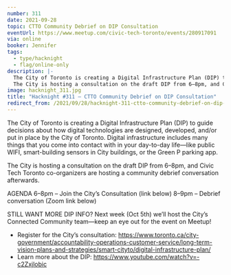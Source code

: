 ```yaml
---
number: 311
date: 2021-09-28
topic: CTTO Community Debrief on DIP Consultation
eventUrl: https://www.meetup.com/civic-tech-toronto/events/280917091
via: online
booker: Jennifer
tags:
  - type/hacknight
  - flag/online-only
description: |-
  The City of Toronto is creating a Digital Infrastructure Plan (DIP) to guide decisions about how digital technologies are designed, developed, and/or put in place by the City of Toronto. Digital infrastructure includes many things that you come into contact with in your day-to-day life—like public WIFI, smart-building sensors in City buildings, or the Green P parking app.
  The City is hosting a consultation on the draft DIP from 6–8pm, and Civic Tech Toronto co-organizers are hosting a community debrief conversation afterwards.
image: hacknight_311.jpg
title: "Hacknight #311 – CTTO Community Debrief on DIP Consultation"
redirect_from: /2021/09/28/hacknight-311-ctto-community-debrief-on-dip-consultation/
---
```


The City of Toronto is creating a Digital Infrastructure Plan (DIP) to guide decisions about how digital technologies are designed, developed, and/or put in place by the City of Toronto. Digital infrastructure includes many things that you come into contact with in your day-to-day life—like public WIFI, smart-building sensors in City buildings, or the Green P parking app.

The City is hosting a consultation on the draft DIP from 6–8pm, and Civic Tech Toronto co-organizers are hosting a community debrief conversation afterwards.

AGENDA
6–8pm – Join the City’s Consultation (link below)
8–9pm – Debrief conversation (Zoom link below)

STILL WANT MORE DIP INFO?
Next week (Oct 5th) we’ll host the City’s Connected Community team—keep an eye out for the event on Meetup!

+ Register for the City’s consultation: https://www.toronto.ca/city-government/accountability-operations-customer-service/long-term-vision-plans-and-strategies/smart-cityto/digital-infrastructure-plan/
+ Learn more about the DIP: https://www.youtube.com/watch?v=-c2Zxjlobic
